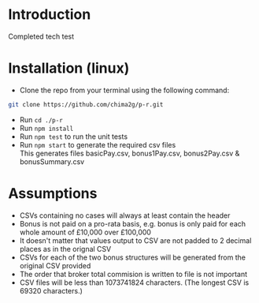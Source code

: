 # Introduction

Completed tech test

# Installation (linux)

- Clone the repo from your terminal using the following command:

```bash
git clone https://github.com/chima2g/p-r.git
```
- Run `cd ./p-r`
- Run `npm install` 
- Run `npm test` to run the unit tests
- Run `npm start` to generate the required csv files  
This generates files basicPay.csv, bonus1Pay.csv, bonus2Pay.csv & bonusSummary.csv

# Assumptions

- CSVs containing no cases will always at least contain the header
- Bonus is not paid on a pro-rata basis, e.g. bonus is only paid for each whole amount of £10,000 over £100,000
- It doesn't matter that values output to CSV are not padded to 2 decimal places as in the orignal CSV
- CSVs for each of the two bonus structures will be generated from the original CSV provided
- The order that broker total commision is written to file is not important
- CSV files will be less than 1073741824 characters. (The longest CSV is 69320 characters.)
